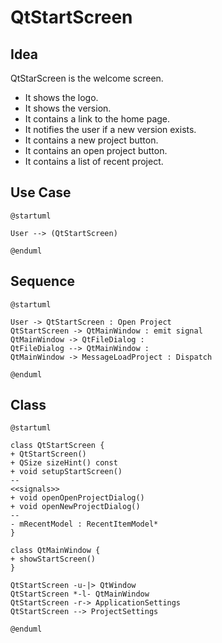 # QtStartScreen

## Idea
QtStarScreen is the welcome screen.
- It shows the logo.
- It shows the version.
- It contains a link to the home page.
- It notifies the user if a new version exists.
- It contains a new project button.
- It contains an open project button.
- It contains a list of recent project.

## Use Case

```plantuml
@startuml

User --> (QtStartScreen)

@enduml
```

## Sequence

```plantuml
@startuml

User -> QtStartScreen : Open Project
QtStartScreen -> QtMainWindow : emit signal
QtMainWindow -> QtFileDialog : 
QtFileDialog --> QtMainWindow :
QtMainWindow -> MessageLoadProject : Dispatch

@enduml
```

## Class

```plantuml
@startuml

class QtStartScreen {
+ QtStartScreen()
+ QSize sizeHint() const
+ void setupStartScreen()
--
<<signals>>
+ void openOpenProjectDialog()
+ void openNewProjectDialog()
--
- mRecentModel : RecentItemModel*
}

class QtMainWindow {
+ showStartScreen()
}

QtStartScreen -u-|> QtWindow
QtStartScreen *-l- QtMainWindow
QtStartScreen -r-> ApplicationSettings
QtStartScreen --> ProjectSettings

@enduml
```